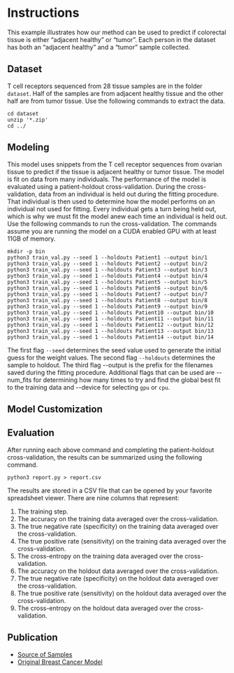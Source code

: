 # Instructions
This example illustrates how our method can be used to predict if colorectal tissue is either “adjacent healthy” or “tumor”. Each person in the dataset has both an “adjacent healthy” and a “tumor” sample collected.

## Dataset
T cell receptors sequenced from 28 tissue samples are in the folder `dataset`. Half of the samples are from adjacent healthy tissue and the other half are from tumor tissue. Use the following commands to extract the data.
```
cd dataset
unzip '*.zip'
cd ../
```

## Modeling
This model uses snippets from the T cell receptor sequences from ovarian tissue to predict if the tissue is adjacent healthy or tumor tissue. The model is fit on data from many individuals. The performance of the model is evaluated using a patient-holdout cross-validation. During the cross-validation, data from an individual is held out during the fitting procedure. That individual is then used to determine how the model performs on an individual not used for fitting. Every individual gets a turn being held out, which is why we must fit the model anew each time an individual is held out. Use the following commands to run the cross-validation. The commands assume you are running the model on a CUDA enabled GPU with at least 11GB of memory.
```
mkdir -p bin
python3 train_val.py --seed 1 --holdouts Patient1 --output bin/1
python3 train_val.py --seed 1 --holdouts Patient2 --output bin/2
python3 train_val.py --seed 1 --holdouts Patient3 --output bin/3
python3 train_val.py --seed 1 --holdouts Patient4 --output bin/4
python3 train_val.py --seed 1 --holdouts Patient5 --output bin/5
python3 train_val.py --seed 1 --holdouts Patient6 --output bin/6
python3 train_val.py --seed 1 --holdouts Patient7 --output bin/7
python3 train_val.py --seed 1 --holdouts Patient8 --output bin/8
python3 train_val.py --seed 1 --holdouts Patient9 --output bin/9
python3 train_val.py --seed 1 --holdouts Patient10 --output bin/10
python3 train_val.py --seed 1 --holdouts Patient11 --output bin/11
python3 train_val.py --seed 1 --holdouts Patient12 --output bin/12
python3 train_val.py --seed 1 --holdouts Patient13 --output bin/13
python3 train_val.py --seed 1 --holdouts Patient14 --output bin/14
```
The first flag `--seed` determines the seed value used to generate the initial guess for the weight values. The second flag `--holdouts` determines the sample to holdout. The third flag --output is the prefix for the filenames saved during the fitting procedure. Additional flags that can be used are --num_fits for determining how many times to try and find the global best fit to the training data and --device for selecting `gpu` or `cpu`.

## Model Customization

## Evaluation
After running each above command and completing the patient-holdout cross-validation, the results can be summarized using the following command.
```
python3 report.py > report.csv
```
The results are stored in a CSV file that can be opened by your favorite spreadsheet viewer. There are nine columns that represent:
1.	The training step.
2.	The accuracy on the training data averaged over the cross-validation.
3.	The true negative rate (specificity) on the training data averaged over the cross-validation.
4.	The true positive rate (sensitivity) on the training data averaged over the cross-validation.
5.	The cross-entropy on the training data averaged over the cross-validation.
6.	The accuracy on the holdout data averaged over the cross-validation.
7.	The true negative rate (specificity) on the holdout data averaged over the cross-validation.
8.	The true positive rate (sensitivity) on the holdout data averaged over the cross-validation.
9.	The cross-entropy on the holdout data averaged over the cross-validation.

## Publication
* [Source of Samples](https://www.ncbi.nlm.nih.gov/pmc/articles/PMC5714653/)
* [Original Breast Cancer Model](https://www.ncbi.nlm.nih.gov/pmc/articles/PMC6445742/)

